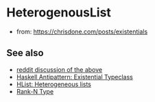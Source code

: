 # HeterogenousList

* from: https://chrisdone.com/posts/existentials

## See also
* [reddit discussion of the above](https://www.reddit.com/r/haskell/comments/3am0qa/existentials_and_the_heterogenous_list_fallacy/)
* [Haskell Antipattern: Existential Typeclass](https://lukepalmer.wordpress.com/2010/01/24/haskell-antipattern-existential-typeclass/)
* [HList: Heterogeneous lists](http://hackage.haskell.org/package/HList)
* [Rank-N Type](https://wiki.haskell.org/Rank-N_types)